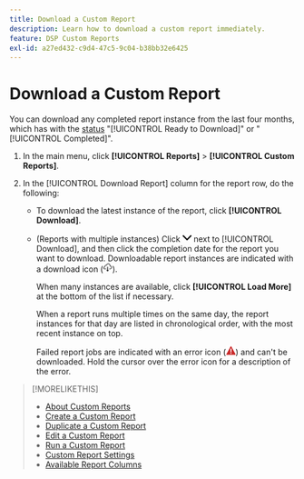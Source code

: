 ```yaml
---
title: Download a Custom Report
description: Learn how to download a custom report immediately.
feature: DSP Custom Reports
exl-id: a27ed432-c9d4-47c5-9c04-b38bb32e6425
---
```

# Download a Custom Report

You can download any completed report instance from the last four months, which has with the [status](report-about.md#custom-report-status) "[!UICONTROL Ready to Download]" or "[!UICONTROL Completed]".

1. In the main menu, click **[!UICONTROL Reports]** > **[!UICONTROL Custom Reports]**.

1. In the [!UICONTROL Download Report] column for the report row, do the following:

   * To download the latest instance of the report, click **[!UICONTROL Download]**.
   
   * (Reports with multiple instances) Click ![the Down arrow](/help/dsp/assets/chevron-down.png "the Down arrow") next to [!UICONTROL Download], and then click the completion date for the report you want to download. Downloadable report instances are indicated with a download icon (![download icon](/help/dsp/assets/indicator-downloadable.png "download icon")).
   
     When many instances are available, click **[!UICONTROL Load More]** at the bottom of the list if necessary.

     When a report runs multiple times on the same day, the report instances for that day are listed in chronological order, with the most recent instance on top.
     
     Failed report jobs are indicated with an error icon (![error indicator](/help/dsp/assets/indicator-critical.png "error indicator")) and can't be downloaded. Hold the cursor over the error icon for a description of the error.

>[!MORELIKETHIS]
>
>* [About Custom Reports](/help/dsp/reports/report-about.md)
>* [Create a Custom Report](/help/dsp/reports/report-create.md)
>* [Duplicate a Custom Report](/help/dsp/reports/report-copy.md)
>* [Edit a Custom Report](/help/dsp/reports/report-edit.md)
>* [Run a Custom Report](/help/dsp/reports/report-run-now.md)
>* [Custom Report Settings](/help/dsp/reports/report-settings.md)
>* [Available Report Columns](/help/dsp/reports/report-columns.md)
